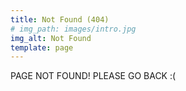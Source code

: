 ```yaml
---
title: Not Found (404)
# img_path: images/intro.jpg
img_alt: Not Found
template: page
---
```


PAGE NOT FOUND! PLEASE GO BACK :(